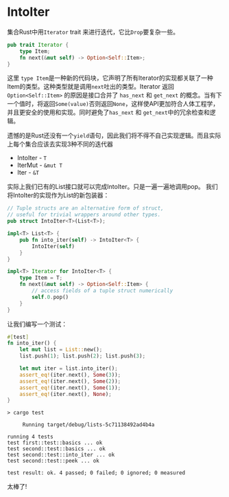 # IntoIter

集合Rust中用`Iterator` trait 来进行迭代，它比`Drop`要复杂一些。

```rust ,ignore
pub trait Iterator {
    type Item;
    fn next(&mut self) -> Option<Self::Item>;
}
```

这里 `type Item`是一种新的代码块，它声明了所有Iterator的实现都关联了一种Item的类型。这种类型就是调用`next`吐出的类型。Iterator 返回 `Option<Self::Item>` 的原因是接口合并了 `has_next` 和 `get_next` 的概念。当有下一个值时，将返回`Some(value)`否则返回`None`，这样使API更加符合人体工程学，并且更安全的使用和实现。同时避免了`has_next` 和 `get_next`中的冗余检查和逻辑。

遗憾的是Rust还没有一个`yield`语句，因此我们将不得不自己实现逻辑。而且实际上每个集合应该去实现3种不同的迭代器

* IntoIter - `T`
* IterMut - `&mut T`
* Iter - `&T`

实际上我们已有的List接口就可以完成IntoIter。只是一遍一遍地调用pop。 我们将IntoIter的实现作为List的新包装器：


```rust ,ignore
// Tuple structs are an alternative form of struct,
// useful for trivial wrappers around other types.
pub struct IntoIter<T>(List<T>);

impl<T> List<T> {
    pub fn into_iter(self) -> IntoIter<T> {
        IntoIter(self)
    }
}

impl<T> Iterator for IntoIter<T> {
    type Item = T;
    fn next(&mut self) -> Option<Self::Item> {
        // access fields of a tuple struct numerically
        self.0.pop()
    }
}
```

让我们编写一个测试：

```rust ,ignore
#[test]
fn into_iter() {
    let mut list = List::new();
    list.push(1); list.push(2); list.push(3);

    let mut iter = list.into_iter();
    assert_eq!(iter.next(), Some(3));
    assert_eq!(iter.next(), Some(2));
    assert_eq!(iter.next(), Some(1));
    assert_eq!(iter.next(), None);
}
```

```text
> cargo test

     Running target/debug/lists-5c71138492ad4b4a

running 4 tests
test first::test::basics ... ok
test second::test::basics ... ok
test second::test::into_iter ... ok
test second::test::peek ... ok

test result: ok. 4 passed; 0 failed; 0 ignored; 0 measured

```

太棒了!

